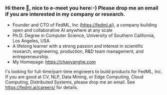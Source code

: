 ### Hi there 👋, nice to e-meet you here:-) Please drop me an email if you are interested in my company or research.

- Founder and CTO of FedML, Inc (https://fedml.ai), a company building open and collaborative AI anywhere at any scale
- Ph.D. Degree in Computer Science, University of Southern California, Los Angeles, USA
- A lifelong learner with a strong passion and interest in scientific research, engineering, production, R&D team management, and entrepreneurship.
- My Homepage: https://chaoyanghe.com

I's looking for full-time/part-time engineers to build products for FedML, Inc. If you are good at CV, NLP, Data Mining, or Edge Computing, Cloud Computing, Distributed Systems, please drop me an email. See https://fedml.ai/careers/ for details.

<!--
**chaoyanghe/chaoyanghe** is a ✨ _special_ ✨ repository because its `README.md` (this file) appears on your GitHub profile.

Here are some ideas to get you started:

- 🔭 I’m currently working on ...
- 🌱 I’m currently learning ...
- 👯 I’m looking to collaborate on ...
- 🤔 I’m looking for help with ...
- 💬 Ask me about ...
- 📫 How to reach me: ...
- 😄 Pronouns: ...
- ⚡ Fun fact: ...
-->
